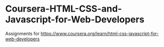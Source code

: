 # Coursera-HTML-CSS-and-Javascript-for-Web-Developers
Assignments for https://www.coursera.org/learn/html-css-javascript-for-web-developers
